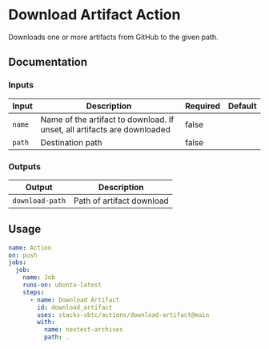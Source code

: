 # Download Artifact Action

Downloads one or more artifacts from GitHub to the given path.

## Documentation

### Inputs

| Input       | Description                                                              | Required | Default |
| ----------- | ------------------------------------------------------------------------ | -------- | ------- |
| `name`      | Name of the artifact to download. If unset, all artifacts are downloaded | false    |         |
| `path`      | Destination path                                                         | false    |         |

### Outputs

| Output          | Description               |
| --------------- | ------------------------- |
| `download-path` | Path of artifact download |

## Usage

```yaml
name: Action
on: push
jobs:
  job:
    name: Job
    runs-on: ubuntu-latest
    steps:
      - name: Download Artifact
        id: download_artifact
        uses: stacks-sbtc/actions/download-artifact@main
        with:
          name: nextest-archives
          path: .
```
